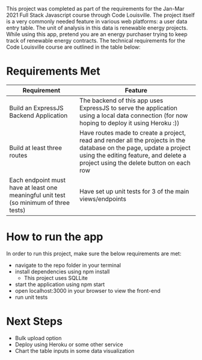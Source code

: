 This project was completed as part of the requirements for the Jan-Mar 2021 Full Stack Javascript course through Code Louisville. The project itself is a very commonly needed feature in various web platforms: a user data entry table. The unit of analysis in this data is renewable energy projects. While using this app, pretend you are an energy purchaser trying to keep track of renewable energy contracts. The technical requirements for the Code Louisville course are outlined in the table below:

# Requirements Met
Requirement | Feature
------------ | -------------
Build an ExpressJS Backend Application | The backend of this app uses ExpressJS to serve the application using a local data connection (for now hoping to deploy it using Heroku :))
Build at least three routes | Have routes made to create a project, read and render all the projects in the database on the page, update a project using the editing feature, and delete a project using the delete button on each row
Each endpoint must have at least one meaningful unit test (so minimum of three tests) | Have set up unit tests for 3 of the main views/endpoints



# How to run the app
In order to run this project, make sure the below requirements are met:
- navigate to the repo folder in your terminal
- install dependencies using npm install
    - This project uses SQLLite 
- start the application using npm start
- open localhost:3000 in your browser to view the front-end
- run unit tests 

# Next Steps
- Bulk upload option
- Deploy using Heroku or some other service
- Chart the table inputs in some data visualization
